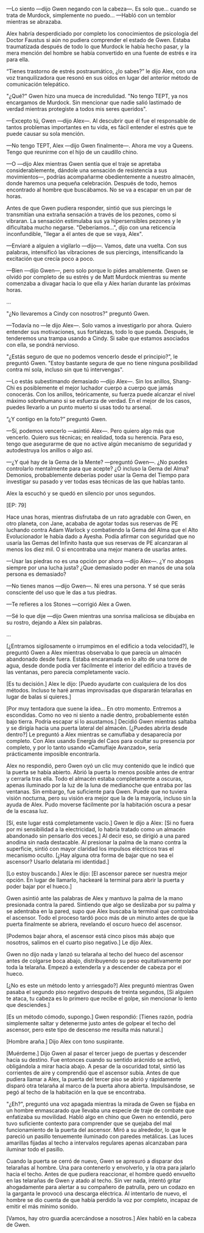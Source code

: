 
—Lo siento —dijo Gwen negando con la cabeza—. Es solo que... cuando se trata de Murdock, simplemente no puedo... —Habló con un temblor mientras se abrazaba.

Alex habría desperdiciado por completo los conocimientos de psicología del Doctor Faustus si aún no pudiera comprender el estado de Gwen. Estaba traumatizada después de todo lo que Murdock le había hecho pasar, y la mera mención del hombre se había convertido en una fuente de estrés e ira para ella.

“Tienes trastorno de estrés postraumático, ¿lo sabes?” le dijo Alex, con una voz tranquilizadora que resonó en sus oídos en lugar del anterior método de comunicación telepático.

"¿Qué?" Gwen hizo una mueca de incredulidad. "No tengo TEPT, ya nos encargamos de Murdock. Sin mencionar que nadie salió lastimado de verdad mientras protegiste a todos mis seres queridos".

—Excepto tú, Gwen —dijo Alex—. Al descubrir que él fue el responsable de tantos problemas importantes en tu vida, es fácil entender el estrés que te puede causar su sola mención.

—No tengo TEPT, Alex —dijo Gwen finalmente—. Ahora me voy a Queens. Tengo que reunirme con el hijo de un caudillo chino.

—O —dijo Alex mientras Gwen sentía que el traje se apretaba considerablemente, dándole una sensación de resistencia a sus movimientos—, podrías acompañarme obedientemente a nuestro almacén, donde haremos una pequeña celebración. Después de todo, hemos encontrado al hombre que buscábamos. No se va a escapar en un par de horas.

Antes de que Gwen pudiera responder, sintió que sus piercings le transmitían una extraña sensación a través de los pezones, como si vibraran. La sensación estimulaba sus ya hipersensibles pezones y le dificultaba mucho negarse. "Deberíamos...", dijo con una reticencia inconfundible, "llegar a él antes de que se vaya, Alex".

—Enviaré a alguien a vigilarlo —dijo—. Vamos, date una vuelta. Con sus palabras, intensificó las vibraciones de sus piercings, intensificando la excitación que crecía poco a poco.

—Bien —dijo Gwen—, pero solo porque lo pides amablemente. Gwen se olvidó por completo de su estrés y de Matt Murdock mientras su mente comenzaba a divagar hacia lo que ella y Alex harían durante las próximas horas.

…

"¿No llevaremos a Cindy con nosotros?" preguntó Gwen.

—Todavía no —le dijo Alex—. Solo vamos a investigarlo por ahora. Quiero entender sus motivaciones, sus fortalezas, todo lo que pueda. Después, le tenderemos una trampa usando a Cindy. Si sabe que estamos asociados con ella, se pondrá nervioso.

"¿Estás seguro de que no podemos vencerlo desde el principio?", le preguntó Gwen. "Estoy bastante segura de que no tiene ninguna posibilidad contra mí sola, incluso sin que tú intervengas".

—Lo estás subestimando demasiado —dijo Alex—. Sin los anillos, Shang-Chi es posiblemente el mejor luchador cuerpo a cuerpo que jamás conocerás. Con los anillos, teóricamente, su fuerza puede alcanzar el nivel máximo sobrehumano si se esfuerza de verdad. En el mejor de los casos, puedes llevarlo a un punto muerto si usas todo tu arsenal.

“¿Y contigo en la foto?” preguntó Gwen.

—Sí, podemos vencerlo —asintió Alex—. Pero quiero algo más que vencerlo. Quiero sus técnicas; en realidad, toda su herencia. Para eso, tengo que asegurarme de que no active algún mecanismo de seguridad y autodestruya los anillos o algo así.

—¿Y qué hay de la Gema de la Mente? —preguntó Gwen—. ¿No puedes controlarlo mentalmente para que acepte? ¿O incluso la Gema del Alma? Demonios, probablemente deberías poder usar la Gema del Tiempo para investigar su pasado y ver todas esas técnicas de las que hablas tanto.

Alex la escuchó y se quedó en silencio por unos segundos.

[EP: 79]

Hace unas horas, mientras disfrutaba de un rato agradable con Gwen, en otro planeta, con Jane, acababa de agotar todas sus reservas de PE luchando contra Adam Warlock y combatiendo la Gema del Alma que el Alto Evolucionador le había dado a Ayesha. Podía afirmar con seguridad que no usaría las Gemas del Infinito hasta que sus reservas de PE alcanzaran al menos los diez mil. O si encontraba una mejor manera de usarlas antes.

—Usar las piedras no es una opción por ahora —dijo Alex—. ¿Y no abogas siempre por una lucha justa? ¿Que demasiado poder en manos de una sola persona es demasiado?

—No tienes manos —dijo Gwen—. Ni eres una persona. Y sé que serás consciente del uso que le das a tus piedras.

—Te refieres a los Stones —corrigió Alex a Gwen.

—Sé lo que dije —dijo Gwen mientras una sonrisa maliciosa se dibujaba en su rostro, dejando a Alex sin palabras.

…

[¿Entramos sigilosamente o irrumpimos en el edificio a toda velocidad?], le preguntó Gwen a Alex mientras observaba lo que parecía un almacén abandonado desde fuera. Estaba encaramada en lo alto de una torre de agua, desde donde podía ver fácilmente el interior del edificio a través de las ventanas, pero parecía completamente vacío.

[Es tu decisión.] Alex le dijo: [Puedo ayudarte con cualquiera de los dos métodos. Incluso te haré armas improvisadas que dispararán telarañas en lugar de balas si quieres.]

[Por muy tentadora que suene la idea... En otro momento. Entremos a escondidas. Como no veo ni siento a nadie dentro, probablemente estén bajo tierra. Podría escapar si lo asustamos.] Decidió Gwen mientras saltaba y se dirigía hacia una puerta lateral del almacén. [¿Puedes abrirla desde dentro?] Le preguntó a Alex mientras se camuflaba y desaparecía por completo. Con Alex usando Energía del Caos para ocultar su presencia por completo, y por lo tanto usando «Camuflaje Avanzado», sería prácticamente imposible encontrarla.

Alex no respondió, pero Gwen oyó un clic muy contenido que le indicó que la puerta se había abierto. Abrió la puerta lo menos posible antes de entrar y cerrarla tras ella. Todo el almacén estaba completamente a oscuras, apenas iluminado por la luz de la luna de medianoche que entraba por las ventanas. Sin embargo, fue suficiente para Gwen. Puede que no tuviera visión nocturna, pero su visión era mejor que la de la mayoría, incluso sin la ayuda de Alex. Pudo moverse fácilmente por la habitación oscura a pesar de la escasa luz.

[Sí, este lugar está completamente vacío.] Gwen le dijo a Alex: [Si no fuera por mi sensibilidad a la electricidad, lo habría tratado como un almacén abandonado sin pensarlo dos veces.] Al decir eso, se dirigió a una pared anodina sin nada destacable. Al presionar la palma de la mano contra la superficie, sintió con mayor claridad los impulsos eléctricos tras el mecanismo oculto. [¿Hay alguna otra forma de bajar que no sea el ascensor? Usarlo delataría mi identidad.]

[Lo estoy buscando.] Alex le dijo: [El ascensor parece ser nuestra mejor opción. En lugar de llamarlo, hackearé la terminal para abrir la puerta y poder bajar por el hueco.]

Gwen asintió ante las palabras de Alex y mantuvo la palma de la mano presionada contra la pared. Sintiendo que algo se deslizaba por su palma y se adentraba en la pared, supo que Alex buscaba la terminal que controlaba el ascensor. Todo el proceso tardó poco más de un minuto antes de que la puerta finalmente se abriera, revelando el oscuro hueco del ascensor.

[Podemos bajar ahora, el ascensor está cinco pisos más abajo que nosotros, salimos en el cuarto piso negativo.] Le dijo Alex.

Gwen no dijo nada y lanzó su telaraña al techo del hueco del ascensor antes de colgarse boca abajo, distribuyendo su peso equitativamente por toda la telaraña. Empezó a extenderla y a descender de cabeza por el hueco.

[¿No es este un método lento y arriesgado?] Alex preguntó mientras Gwen pasaba el segundo piso negativo después de treinta segundos, [Si alguien te ataca, tu cabeza es lo primero que recibe el golpe, sin mencionar lo lento que desciendes.]

[Es un método cómodo, supongo.] Gwen respondió: [Tienes razón, podría simplemente saltar y detenerme justo antes de golpear el techo del ascensor, pero este tipo de descenso me resulta más natural.]

[Hombre araña.] Dijo Alex con tono suspirante.

[Muérdeme.] Dijo Gwen al pasar el tercer juego de puertas y descender hacia su destino. Fue entonces cuando su sentido arácnido se activó, obligándola a mirar hacia abajo. A pesar de la oscuridad total, sintió las corrientes de aire y comprendió que el ascensor subía. Antes de que pudiera llamar a Alex, la puerta del tercer piso se abrió y rápidamente disparó otra telaraña al marco de la puerta ahora abierta. Impulsándose, se pegó al techo de la habitación en la que se encontraba.

"¿Eh?", preguntó una voz apagada mientras la mirada de Gwen se fijaba en un hombre enmascarado que llevaba una especie de traje de combate que enfatizaba su movilidad. Habló algo en chino que Gwen no entendió, pero tuvo suficiente contexto para comprender que se quejaba del mal funcionamiento de la puerta del ascensor. Miró a su alrededor, lo que le pareció un pasillo tenuemente iluminado con paredes metálicas. Las luces amarillas fijadas al techo a intervalos regulares apenas alcanzaban para iluminar todo el pasillo.

Cuando la puerta se cerró de nuevo, Gwen se apresuró a disparar dos telarañas al hombre. Una para contenerlo y envolverlo, y la otra para jalarlo hacia el techo. Antes de que pudiera reaccionar, el hombre quedó envuelto en las telarañas de Gwen y atado al techo. Sin ver nada, intentó gritar ahogadamente para alertar a su compañero de patrulla, pero un codazo en la garganta le provocó una descarga eléctrica. Al intentarlo de nuevo, el hombre se dio cuenta de que había perdido la voz por completo, incapaz de emitir el más mínimo sonido.

[Vamos, hay otro guardia acercándose a nosotros.] Alex habló en la cabeza de Gwen.